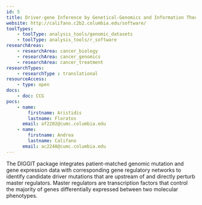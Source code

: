 ```yaml
---
id: 5
title: Driver-gene Inference by Genetical-Genomics and Information Theory (DIGGIT)
website: http://califano.c2b2.columbia.edu/software/
toolTypes:
    - toolType: analysis_tools/genomic_datasets
    - toolType: analysis_tools/r_software
researchAreas:
    - researchArea: cancer_biology
    - researchArea: cancer_genomics
    - researchArea: cancer_treatment
researchTypes:
    - researchType : translational
resourceAccess:
    - type: open
docs:
    - doc: CCG
pocs: 
    - name: 
        firstname: Aristidis
        lastname: Floratos
      email: af2202@cumc.columbia.edu
    - name:
        firstname: Andrea
        lastname: Califano
      email: ac2248@cumc.columbia.edu  
---
```

The DIGGIT package integrates patient-matched genomic mutation and gene expression data with corresponding gene regulatory networks to identify candidate driver mutations that are upstream of and directly perturb master regulators. Master regulators are transcription factors that control the majority of genes differentially expressed between two molecular phenotypes.
